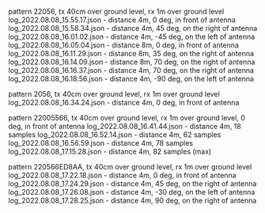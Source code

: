 pattern 22056, tx 40cm over ground level, rx 1m over ground level
log_2022.08.08_15.55.17.json - distance 4m, 0 deg, in front of antenna
log_2022.08.08_15.58.34.json - distance 4m, 45 deg, on the right of antenna
log_2022.08.08_16.01.02.json - distance 4m, -45 deg, on the left of antenna
log_2022.08.08_16.05.04.json - distance 8m, 0 deg, in front of antenna
log_2022.08.08_16.11.29.json - distance 8m, 35 deg, on the right of antenna
log_2022.08.08_16.14.09.json - distance 8m, 70 deg, on the right of antenna
log_2022.08.08_16.16.37.json - distance 4m, 70 deg, on the right of antenna
log_2022.08.08_16.18.56.json - distance 4m, -90 deg, on the left of antenna

pattern 2056, tx 40cm over ground level, rx 1m over ground level
log_2022.08.08_16.34.24.json - distance 4m, 0 deg, in front of antenna

pattern 22005566, tx 40cm over ground level, rx 1m over ground level, 0 deg, in front of antenna
log_2022.08.08_16.41.44.json - distance 4m, 18 samples
log_2022.08.08_16.52.14.json - distance 4m, 62 samples
log_2022.08.08_16.56.59.json - distance 4m, 78 samples
log_2022.08.08_17.15.28.json - distance 4m, 82 samples (max)

pattern 220566ED8AA, tx 40cm over ground level, rx 1m over ground level
log_2022.08.08_17.22.18.json - distance 4m, 0 deg, in front of antenna
log_2022.08.08_17.24.29.json - distance 4m, 45 deg, on the right of antenna
log_2022.08.08_17.26.08.json - distance 4m, -30 deg, on the left of antenna
log_2022.08.08_17.28.25.json - distance 4m, 90 deg, on the right of antenna